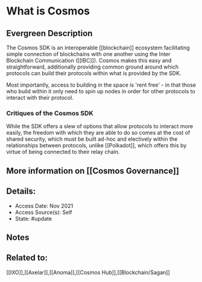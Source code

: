 # What is Cosmos
## Evergreen Description
The Cosmos SDK is an interoperable [[blockchain]] ecosystem facilitating simple connection of blockchains with one another using the Inter Blockchain Communication ([[IBC]]). Cosmos makes this easy and straightforward, additionally providing common ground around which protocols can build their protocols within what is provided by the SDK. 

Most importantly, access to building in the space is 'rent free' - in that those who build within it only need to spin up nodes in order for other protocols to interact with their protocol.

### Critiques of the Cosmos SDK
While the SDK offers a slew of options that allow protocols to interact more easily, the freedom with which they are able to do so comes at the cost of shared security, which must be built ad-hoc and electively within the relationships between protocols, unlike [[Polkadot]], which offers this by virtue of being connected to their relay chain.

## More information on [[Cosmos Governance]] 

## Details:
- Access Date: Nov 2021
- Access Source(s): Self
- State: #update

## Notes

## Related to: 
[[IXO]],[[Axelar]],[[Anoma]],[[Cosmos Hub]],[[Blockchain/Sagan]]